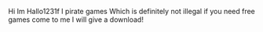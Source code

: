 Hi Im Hallo1231f I pirate games Which is definitely not illegal
if you need free games come to me I will give a download!
